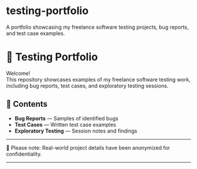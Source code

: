 # testing-portfolio
A portfolio showcasing my freelance software testing projects, bug reports, and test case examples.

# 🧪 Testing Portfolio

Welcome!  
This repository showcases examples of my freelance software testing work, including bug reports, test cases, and exploratory testing sessions.

## 📂 Contents
- **Bug Reports** — Samples of identified bugs
- **Test Cases** — Written test case examples
- **Exploratory Testing** — Session notes and findings

---

🔎 Please note: Real-world project details have been anonymized for confidentiality.

---
